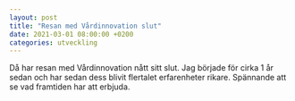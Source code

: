 ```yaml
---
layout: post
title: "Resan med Vårdinnovation slut"
date: 2021-03-01 08:00:00 +0200
categories: utveckling
---
```

Då har resan med Vårdinnovation nått sitt slut. Jag började för cirka 1 år sedan och har sedan dess blivit flertalet erfarenheter rikare. Spännande att se vad framtiden har att erbjuda.